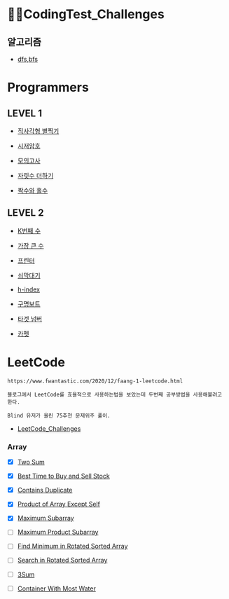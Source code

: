 # 👨‍💻CodingTest_Challenges


## 알고리즘

- [dfs,bfs](https://github.com/yejiCho/Programmers_Challenges/blob/master/algorithm/dfs%2Cbfs.md)

# Programmers

## LEVEL 1

- [직사각형 별찍기](https://github.com/yejiCho/Programmers_Challenges/blob/master/LEVEL_1/1.md)

- [시저암호](https://github.com/yejiCho/Programmers_Challenges/blob/master/LEVEL_1/2.md)

- [모의고사](https://github.com/yejiCho/Programmers_Challenges/blob/master/LEVEL_1/3.md)

- [자릿수 더하기](https://github.com/yejiCho/Programmers_Challenges/blob/master/LEVEL_1/4.md)

- [짝수와 홀수](https://github.com/yejiCho/Programmers_Challenges/blob/master/LEVEL_1/5.md)

## LEVEL 2

- [K번째 수](https://github.com/yejiCho/Programmers_Challenges/blob/master/LEVEL_2/1.md)

- [가장 큰 수](https://github.com/yejiCho/Programmers_Challenges/blob/master/LEVEL_2/2.md)

- [프린터](https://github.com/yejiCho/Programmers_Challenges/blob/master/LEVEL_2/3.md)

- [쇠막대기](https://github.com/yejiCho/Programmers_Challenges/blob/master/LEVEL_2/4.md)

- [h-index](https://github.com/yejiCho/Programmers_Challenges/blob/master/LEVEL_2/6.md)

- [구명보트](https://github.com/yejiCho/Programmers_Challenges/blob/master/LEVEL_2/7.md)

- [타겟 넘버](https://github.com/yejiCho/Programmers_Challenges/blob/master/LEVEL_2/8.md)

- [카펫](https://github.com/yejiCho/Programmers_Challenges/blob/master/LEVEL_2/9.md)

# LeetCode

```
https://www.fwantastic.com/2020/12/faang-1-leetcode.html

블로그에서 LeetCode를 효율적으로 사용하는법을 보았는데 두번째 공부방법을 사용해볼려고 한다.

Blind 유저가 올린 75추천 문제위주 풀이.
```

- [LeetCode_Challenges](https://www.teamblind.com/post/New-Year-Gift---Curated-List-of-Top-75-LeetCode-Questions-to-Save-Your-Time-OaM1orEU)

### Array

- [X] [Two Sum](https://leetcode.com/problems/two-sum/)

- [X] [Best Time to Buy and Sell Stock](https://leetcode.com/problems/best-time-to-buy-and-sell-stock/)

- [X] [Contains Duplicate](https://leetcode.com/problems/contains-duplicate/)

- [X] [Product of Array Except Self](https://leetcode.com/problems/product-of-array-except-self/)

- [X] [Maximum Subarray](https://leetcode.com/problems/maximum-subarray/)

- [ ] [Maximum Product Subarray](https://leetcode.com/problems/maximum-product-subarray/)

- [ ] [Find Minimum in Rotated Sorted Array](https://leetcode.com/problems/find-minimum-in-rotated-sorted-array/)

- [ ] [Search in Rotated Sorted Array](https://leetcode.com/problems/search-in-rotated-sorted-array/)

- [ ] [3Sum](https://leetcode.com/problems/3sum/)

- [ ] [Container With Most Water](https://leetcode.com/problems/container-with-most-water/)